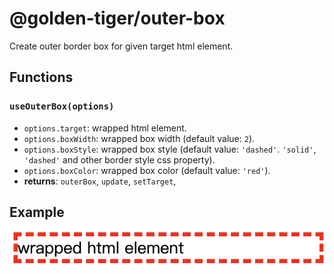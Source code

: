 # @golden-tiger/outer-box

Create outer border box for given target html element.

## Functions

### `useOuterBox(options)`

- `options.target`: wrapped html element.
- `options.boxWidth`: wrapped box width (default value: `2`).
- `options.boxStyle`: wrapped box style (default value: `'dashed'`. `'solid'`, `'dashed'` and other border style css property).
- `options.boxColor`: wrapped box color (default value: `'red'`).
- **returns**: `outerBox`, `update`, `setTarget`,

## Example

![outer-box-example](outer-box-example.png)
